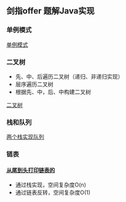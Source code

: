## 剑指offer 题解Java实现
### 单例模式
[单例模式](src/main/java/cn/jast/java/offer/singleton)

### 二叉树
- 先、中、后遍历二叉树（递归、非递归实现）
- 层序遍历二叉树
- 根据先、中，后、中构建二叉树

[二叉树](src/main/java/cn/jast/java/offer/BinaryTreeNode.java)


### 栈和队列
[两个栈实现队列](src/main/java/cn/jast/java/offer/TwoStackToQueue.java)


### 链表
#### [从尾到头打印链表的](src/main/java/cn/jast/java/offer/ListInversion.java)
- 通过栈实现，空间复杂度O(n) 
- 通过链表反转，空间复杂度O(1)